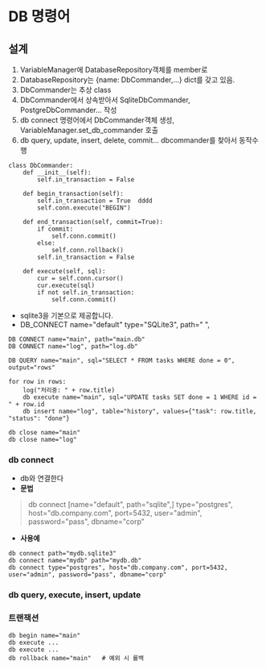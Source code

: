 # DB 명령어

## 설계
1. VariableManager에 DatabaseRepository객체를 member로
2. DatabaseRepository는 {name: DbCommander,...} dict를 갖고 있음.
3. DbCommander는 추상 class
4. DbCommander에서 상속받아서 SqliteDbCommander, PostgreDbCommander... 작성
5. db connect 명령어에서 DbCommander객체 생성, VariableManager.set_db_commander 호출
6. db query, update, insert, delete, commit...  dbcommander를 찾아서 동작수행

```
class DbCommander:
    def __init__(self):
        self.in_transaction = False

    def begin_transaction(self):
        self.in_transaction = True  dddd
        self.conn.execute("BEGIN")

    def end_transaction(self, commit=True):
        if commit:
            self.conn.commit()
        else:
            self.conn.rollback()
        self.in_transaction = False

    def execute(self, sql):
        cur = self.conn.cursor()
        cur.execute(sql)
        if not self.in_transaction:
            self.conn.commit()

```
- sqlite3을 기본으로 제공합니다.
- DB_CONNECT name="default" type="SQLite3", path=" ",
```
DB CONNECT name="main", path="main.db" 
DB CONNECT name="log", path="log.db"

DB QUERY name="main", sql="SELECT * FROM tasks WHERE done = 0", output="rows"

for row in rows:
    log("처리중: " + row.title)
    db execute name="main", sql="UPDATE tasks SET done = 1 WHERE id = " + row.id
    db insert name="log", table="history", values={"task": row.title, "status": "done"}

db close name="main"
db close name="log"

```
### db connect
- db와 연결한다
- **문법**
> db connect [name="default", path="sqlite",] type="postgres", host="db.company.com", port=5432, user="admin", password="pass", dbname="corp"
- **사용예**
```kvs
db connect path="mydb.sqlite3"
db connect name="mydb" path="mydb.db"
db connect type="postgres", host="db.company.com", port=5432, user="admin", password="pass", dbname="corp"
```

### db query, execute, insert, update

### 트랜잭션
```kvs
db begin name="main"
db execute ...
db execute ...
db rollback name="main"   # 예외 시 롤백
```

